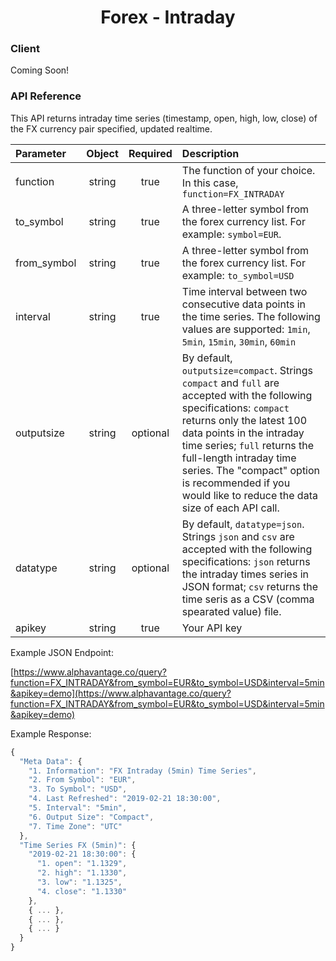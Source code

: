 <center>
  <h1>Forex - Intraday</h1>
</center>

<!-- tabs:start -->

### **Client**

Coming Soon!

### **API Reference**


This API returns intraday time series (timestamp, open, high, low, close) of the FX currency pair specified, updated realtime. 

| Parameter       | Object  | Required  | Description |
| :---            | :---:   | :---:     | :---        |
| function        | string  | true      | The function of your choice. In this case, `function=FX_INTRADAY` |
| to\_symbol      | string  | true      | A three-letter symbol from the forex currency list. For example: `symbol=EUR`. |
| from\_symbol    | string  | true      | A three-letter symbol from the forex currency list. For example: `to_symbol=USD` |
| interval        | string  | true      | Time interval between two consecutive data points in the time series. The following values are supported: `1min`, `5min`, `15min`, `30min`, `60min` |
| outputsize      | string  | optional  | By default, `outputsize=compact`. Strings `compact` and `full` are accepted with the following specifications: `compact` returns only the latest 100 data points in the intraday time series; `full` returns the full-length intraday time series. The "compact" option is recommended if you would like to reduce the data size of each API call.
| datatype        | string  | optional  | By default, `datatype=json`. Strings `json` and `csv` are accepted with the following specifications: `json` returns the intraday times series in JSON format; `csv` returns the time seris as a CSV (comma spearated value) file. |
| apikey          | string  | true      | Your API key | 

Example JSON Endpoint:  

[https://www.alphavantage.co/query?function=FX_INTRADAY&from_symbol=EUR&to_symbol=USD&interval=5min&apikey=demo](https://www.alphavantage.co/query?function=FX_INTRADAY&from_symbol=EUR&to_symbol=USD&interval=5min&apikey=demo)

Example Response:  

```javascript
{
  "Meta Data": {
    "1. Information": "FX Intraday (5min) Time Series",
    "2. From Symbol": "EUR",
    "3. To Symbol": "USD",
    "4. Last Refreshed": "2019-02-21 18:30:00",
    "5. Interval": "5min",
    "6. Output Size": "Compact",
    "7. Time Zone": "UTC"
  },
  "Time Series FX (5min)": {
    "2019-02-21 18:30:00": {
      "1. open": "1.1329",
      "2. high": "1.1330",
      "3. low": "1.1325",
      "4. close": "1.1330"
    },
    { ... },
    { ... },
    { ... }
  }
}
```
<!-- tabs:end -->
